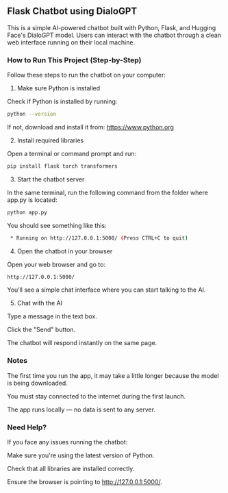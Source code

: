 ##  Flask Chatbot using DialoGPT

This is a simple AI-powered chatbot built with Python, Flask, and Hugging Face's DialoGPT model. Users can interact with the chatbot through a clean web interface running on their local machine.



###  How to Run This Project (Step-by-Step)

Follow these steps to run the chatbot on your computer:

1. Make sure Python is installed

Check if Python is installed by running:

```bash
python --version
```

If not, download and install it from: https://www.python.org

2. Install required libraries

Open a terminal or command prompt and run:
```bash
pip install flask torch transformers
```

3. Start the chatbot server

In the same terminal, run the following command from the folder where app.py is located:
```bash
python app.py
```

You should see something like this:
```bash
 * Running on http://127.0.0.1:5000/ (Press CTRL+C to quit)
```

4. Open the chatbot in your browser

Open your web browser and go to:
```bash
http://127.0.0.1:5000/
```

You’ll see a simple chat interface where you can start talking to the AI.

5. Chat with the AI

Type a message in the text box.

Click the "Send" button.

The chatbot will respond instantly on the same page.

###  Notes

The first time you run the app, it may take a little longer because the model is being downloaded.

You must stay connected to the internet during the first launch.

The app runs locally — no data is sent to any server.

### Need Help?

If you face any issues running the chatbot:

Make sure you're using the latest version of Python.

Check that all libraries are installed correctly.

Ensure the browser is pointing to http://127.0.0.1:5000/.

